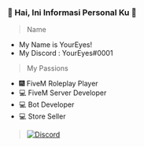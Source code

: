 ### 👋 Hai, Ini Informasi Personal Ku 👋

> Name
- My Name is YourEyes!
- My Discord : YourEyes#0001

> My Passions
- 🎆 FiveM Roleplay Player
- 💻 FiveM Server Developer
- 💻 Bot Developer
- 💻 Store Seller

> [![Discord](https://cdn.discordapp.com/attachments/792892195162161202/803838180427038740/unknown.png)](https://discord.gg/XPqYtrdxDV)

